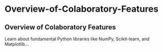 # Overview-of-Colaboratory-Features

## Overview of Colaboratory Features
Learn about fundamental Python libraries like NumPy, Scikit-learn, and Matplotlib...